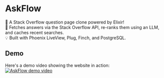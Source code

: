 # AskFlow
🚀 A Stack Overflow question page clone powered by Elixir!  
🔎 Fetches answers via the Stack Overflow API, re-ranks them using an LLM, and caches recent searches.  
💡 Built with Phoenix LiveView, Plug, Finch, and PostgreSQL.  

## Demo
Here's a demo video showing the website in action:  
[![AskFlow demo video](https://img.youtube.com/vi/j1AR5ikUJRA/0.jpg)](https://www.youtube.com/watch?v=j1AR5ikUJRA)
